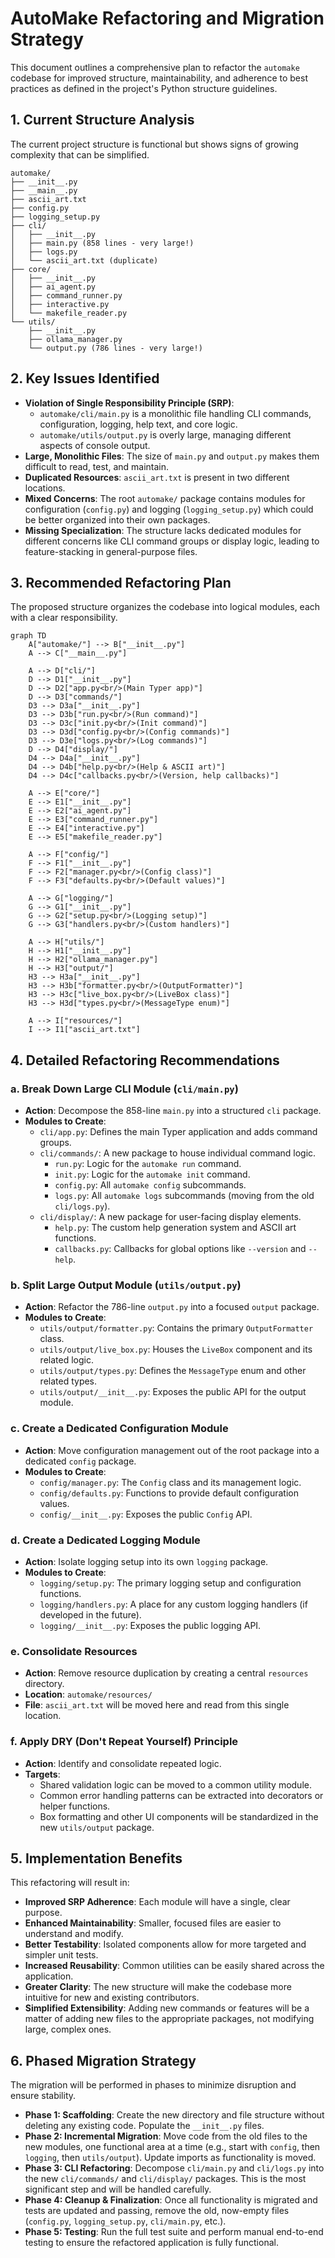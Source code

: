 # AutoMake Refactoring and Migration Strategy

This document outlines a comprehensive plan to refactor the `automake` codebase for improved structure, maintainability, and adherence to best practices as defined in the project's Python structure guidelines.

## 1. Current Structure Analysis

The current project structure is functional but shows signs of growing complexity that can be simplified.

```
automake/
├── __init__.py
├── __main__.py
├── ascii_art.txt
├── config.py
├── logging_setup.py
├── cli/
│   ├── __init__.py
│   ├── main.py (858 lines - very large!)
│   ├── logs.py
│   └── ascii_art.txt (duplicate)
├── core/
│   ├── __init__.py
│   ├── ai_agent.py
│   ├── command_runner.py
│   ├── interactive.py
│   └── makefile_reader.py
└── utils/
    ├── __init__.py
    ├── ollama_manager.py
    └── output.py (786 lines - very large!)
```

## 2. Key Issues Identified

- **Violation of Single Responsibility Principle (SRP)**:
  - `automake/cli/main.py` is a monolithic file handling CLI commands, configuration, logging, help text, and core logic.
  - `automake/utils/output.py` is overly large, managing different aspects of console output.
- **Large, Monolithic Files**: The size of `main.py` and `output.py` makes them difficult to read, test, and maintain.
- **Duplicated Resources**: `ascii_art.txt` is present in two different locations.
- **Mixed Concerns**: The root `automake/` package contains modules for configuration (`config.py`) and logging (`logging_setup.py`) which could be better organized into their own packages.
- **Missing Specialization**: The structure lacks dedicated modules for different concerns like CLI command groups or display logic, leading to feature-stacking in general-purpose files.

## 3. Recommended Refactoring Plan

The proposed structure organizes the codebase into logical modules, each with a clear responsibility.

```mermaid
graph TD
    A["automake/"] --> B["__init__.py"]
    A --> C["__main__.py"]

    A --> D["cli/"]
    D --> D1["__init__.py"]
    D --> D2["app.py<br/>(Main Typer app)"]
    D --> D3["commands/"]
    D3 --> D3a["__init__.py"]
    D3 --> D3b["run.py<br/>(Run command)"]
    D3 --> D3c["init.py<br/>(Init command)"]
    D3 --> D3d["config.py<br/>(Config commands)"]
    D3 --> D3e["logs.py<br/>(Log commands)"]
    D --> D4["display/"]
    D4 --> D4a["__init__.py"]
    D4 --> D4b["help.py<br/>(Help & ASCII art)"]
    D4 --> D4c["callbacks.py<br/>(Version, help callbacks)"]

    A --> E["core/"]
    E --> E1["__init__.py"]
    E --> E2["ai_agent.py"]
    E --> E3["command_runner.py"]
    E --> E4["interactive.py"]
    E --> E5["makefile_reader.py"]

    A --> F["config/"]
    F --> F1["__init__.py"]
    F --> F2["manager.py<br/>(Config class)"]
    F --> F3["defaults.py<br/>(Default values)"]

    A --> G["logging/"]
    G --> G1["__init__.py"]
    G --> G2["setup.py<br/>(Logging setup)"]
    G --> G3["handlers.py<br/>(Custom handlers)"]

    A --> H["utils/"]
    H --> H1["__init__.py"]
    H --> H2["ollama_manager.py"]
    H --> H3["output/"]
    H3 --> H3a["__init__.py"]
    H3 --> H3b["formatter.py<br/>(OutputFormatter)"]
    H3 --> H3c["live_box.py<br/>(LiveBox class)"]
    H3 --> H3d["types.py<br/>(MessageType enum)"]

    A --> I["resources/"]
    I --> I1["ascii_art.txt"]
```

## 4. Detailed Refactoring Recommendations

### a. Break Down Large CLI Module (`cli/main.py`)
- **Action**: Decompose the 858-line `main.py` into a structured `cli` package.
- **Modules to Create**:
  - `cli/app.py`: Defines the main Typer application and adds command groups.
  - `cli/commands/`: A new package to house individual command logic.
    - `run.py`: Logic for the `automake run` command.
    - `init.py`: Logic for the `automake init` command.
    - `config.py`: All `automake config` subcommands.
    - `logs.py`: All `automake logs` subcommands (moving from the old `cli/logs.py`).
  - `cli/display/`: A new package for user-facing display elements.
    - `help.py`: The custom help generation system and ASCII art functions.
    - `callbacks.py`: Callbacks for global options like `--version` and `--help`.

### b. Split Large Output Module (`utils/output.py`)
- **Action**: Refactor the 786-line `output.py` into a focused `output` package.
- **Modules to Create**:
  - `utils/output/formatter.py`: Contains the primary `OutputFormatter` class.
  - `utils/output/live_box.py`: Houses the `LiveBox` component and its related logic.
  - `utils/output/types.py`: Defines the `MessageType` enum and other related types.
  - `utils/output/__init__.py`: Exposes the public API for the output module.

### c. Create a Dedicated Configuration Module
- **Action**: Move configuration management out of the root package into a dedicated `config` package.
- **Modules to Create**:
  - `config/manager.py`: The `Config` class and its management logic.
  - `config/defaults.py`: Functions to provide default configuration values.
  - `config/__init__.py`: Exposes the public `Config` API.

### d. Create a Dedicated Logging Module
- **Action**: Isolate logging setup into its own `logging` package.
- **Modules to Create**:
  - `logging/setup.py`: The primary logging setup and configuration functions.
  - `logging/handlers.py`: A place for any custom logging handlers (if developed in the future).
  - `logging/__init__.py`: Exposes the public logging API.

### e. Consolidate Resources
- **Action**: Remove resource duplication by creating a central `resources` directory.
- **Location**: `automake/resources/`
- **File**: `ascii_art.txt` will be moved here and read from this single location.

### f. Apply DRY (Don't Repeat Yourself) Principle
- **Action**: Identify and consolidate repeated logic.
- **Targets**:
  - Shared validation logic can be moved to a common utility module.
  - Common error handling patterns can be extracted into decorators or helper functions.
  - Box formatting and other UI components will be standardized in the new `utils/output` package.

## 5. Implementation Benefits

This refactoring will result in:
- **Improved SRP Adherence**: Each module will have a single, clear purpose.
- **Enhanced Maintainability**: Smaller, focused files are easier to understand and modify.
- **Better Testability**: Isolated components allow for more targeted and simpler unit tests.
- **Increased Reusability**: Common utilities can be easily shared across the application.
- **Greater Clarity**: The new structure will make the codebase more intuitive for new and existing contributors.
- **Simplified Extensibility**: Adding new commands or features will be a matter of adding new files to the appropriate packages, not modifying large, complex ones.

## 6. Phased Migration Strategy

The migration will be performed in phases to minimize disruption and ensure stability.

- **Phase 1: Scaffolding**: Create the new directory and file structure without deleting any existing code. Populate the `__init__.py` files.
- **Phase 2: Incremental Migration**: Move code from the old files to the new modules, one functional area at a time (e.g., start with `config`, then `logging`, then `utils/output`). Update imports as functionality is moved.
- **Phase 3: CLI Refactoring**: Decompose `cli/main.py` and `cli/logs.py` into the new `cli/commands/` and `cli/display/` packages. This is the most significant step and will be handled carefully.
- **Phase 4: Cleanup & Finalization**: Once all functionality is migrated and tests are updated and passing, remove the old, now-empty files (`config.py`, `logging_setup.py`, `cli/main.py`, etc.).
- **Phase 5: Testing**: Run the full test suite and perform manual end-to-end testing to ensure the refactored application is fully functional.
